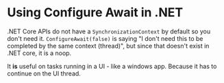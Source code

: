 # Using Configure Await in .NET 

.NET Core APIs do not have a `SynchronizationContext` by default so you don't need it. `ConfigureAwait(false)` is saying "I don't need this to be completed by the same context (thread)", but since that doesn't exist in .NET core, it is a noop.  

It **is** useful on tasks running in a UI - like a windows app. Because it has to continue on the UI thread.



